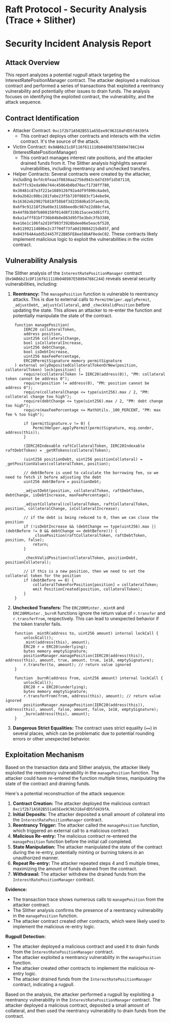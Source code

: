 # Raft Protocol - Security Analysis (Trace + Slither)

# Security Incident Analysis Report

## Attack Overview
This report analyzes a potential rugpull attack targeting the InterestRatePositionManager contract. The attacker deployed a malicious contract and performed a series of transactions that exploited a reentrancy vulnerability and potentially other issues to drain funds. The analysis focuses on identifying the exploited contract, the vulnerability, and the attack sequence.

## Contract Identification
- Attacker Contract: `0xc1f2b71A502B551a65Eee9C96318aFdD5fd439fA`
    - This contract deploys other contracts and interacts with the victim contract. It's the source of the attack.
- Victim Contract: `0x9AB6b21cDF116f611110b048987E58894786C244` (InterestRatePositionManager)
    - This contract manages interest rate positions, and the attacker drained funds from it. The Slither analysis highlights several vulnerabilities, including reentrancy and unchecked transfers.
- Helper Contracts: Several contracts were created by the attacker, including `0xfdc0feaa3f0830aa2756d943c6d7d39f1d587110`, `0x67ffc92eda90e744c45864b0bd70acf1738ff780`, `0x30481c87e3f221e1689126f92a4df9f890c6ade5`, `0x9a2b82c00bc281fabe23f5b720f0883cf14ebe94`, `0x16362eb29827b818f58b8f3d2358d6a53fae4c5b`, `0x6f9c91218f29a69e31168beed0c987e22d88cfa4`, `0x44f8b3b0fb808150f014d8f319b15acee3d61ff3`, `0xba1afff81bf736b04b8e863d95f5e3bdc3fb3380`, `0xe16e1c106fa2d19f993f3928bdee06e5eac6f520`, `0x011992114806e2c3770df73fa0d19884215db85f`, and `0x043f64A4add524457F22B85FE8ee58bAF0edeC02`. These contracts likely implement malicious logic to exploit the vulnerabilities in the victim contract.

## Vulnerability Analysis
The Slither analysis of the `InterestRatePositionManager` contract (`0x9AB6b21cDF116f611110b048987E58894786C244`) reveals several security vulnerabilities, including:

1. **Reentrancy:** The `managePosition` function is vulnerable to reentrancy attacks. This is due to external calls to `PermitHelper.applyPermit`, `_adjustDebt`, `_adjustCollateral`, and `_checkValidPosition` before updating the state. This allows an attacker to re-enter the function and potentially manipulate the state of the contract.

```solidity
    function managePosition(
        IERC20 collateralToken,
        address position,
        uint256 collateralChange,
        bool isCollateralIncrease,
        uint256 debtChange,
        bool isDebtIncrease,
        uint256 maxFeePercentage,
        ERC20PermitSignature memory permitSignature
    ) external onlyDepositedCollateralTokenOrNew(position, collateralToken) lock(position) {
        require(collateralToken != IERC20(address(0)), "PM: collateral token cannot be address 0");
        require(position != address(0), "PM: position cannot be address 0");
        require(collateralChange <= type(uint256).max / 2, "PM: collateral change too high");
        require(debtChange <= type(uint256).max / 2, "PM: debt change too high");
        require(maxFeePercentage <= MathUtils._100_PERCENT, "PM: max fee % too high");

        if (permitSignature.v != 0) {
            PermitHelper.applyPermit(permitSignature, msg.sender, address(this));
        }

        (IERC20Indexable raftCollateralToken, IERC20Indexable raftDebtToken) = _getRTokens(collateralToken);

        (uint256 positionDebt, uint256 positionCollateral) = _getPositionValues(collateralToken, position);

        // debtBefore is used to calculate the borrowing fee, so we need to fetch it before adjusting the debt
        uint256 debtBefore = positionDebt;

        _adjustDebt(position, collateralToken, raftDebtToken, debtChange, isDebtIncrease, maxFeePercentage);

        _adjustCollateral(collateralToken, raftCollateralToken, position, collateralChange, isCollateralIncrease);

        // if the debt is being reduced to 0, then we can close the position
        if (!isDebtIncrease && (debtChange == type(uint256).max || (debtBefore != 0 && debtChange == debtBefore))) {
            _closePosition(raftCollateralToken, raftDebtToken, position, false);
            return;
        }

        _checkValidPosition(collateralToken, positionDebt, positionCollateral);

        // if this is a new position, then we need to set the collateral token for the position
        if (debtBefore == 0) {
            collateralTokenForPosition[position] = collateralToken;
            emit PositionCreated(position, collateralToken);
        }
    }
```

2. **Unchecked Transfers:** The `ERC20RMinter._mintR` and `ERC20RMinter._burnR` functions ignore the return value of `r.transfer` and `r.transferFrom`, respectively. This can lead to unexpected behavior if the token transfer fails.

```solidity
    function _mintR(address to, uint256 amount) internal lockCall {
        unlockCall();
        _mint(address(this), amount);
        ERC20 r = ERC20(underlying);
        bytes memory emptySignature;
        positionManager.managePosition(IERC20(address(this)), address(this), amount, true, amount, true, 1e18, emptySignature);
        r.transfer(to, amount); // return value ignored
    }

    function _burnR(address from, uint256 amount) internal lockCall {
        unlockCall();
        ERC20 r = ERC20(underlying);
        bytes memory emptySignature;
        r.transferFrom(from, address(this), amount); // return value ignored
        positionManager.managePosition(IERC20(address(this)), address(this), amount, false, amount, false, 1e18, emptySignature);
        _burn(address(this), amount);
    }
```

3. **Dangerous Strict Equalities:** The contract uses strict equality (`==`) in several places, which can be problematic due to potential rounding errors or other unexpected behavior.

## Exploitation Mechanism
Based on the transaction data and Slither analysis, the attacker likely exploited the reentrancy vulnerability in the `managePosition` function. The attacker could have re-entered the function multiple times, manipulating the state of the contract and draining funds.

Here's a potential reconstruction of the attack sequence:

1. **Contract Creation:** The attacker deployed the malicious contract `0xc1f2b71A502B551a65Eee9C96318aFdD5fd439fA`.
2. **Initial Deposits:** The attacker deposited a small amount of collateral into the `InterestRatePositionManager` contract.
3. **Reentrancy Trigger:** The attacker called the `managePosition` function, which triggered an external call to a malicious contract.
4. **Malicious Re-entry:** The malicious contract re-entered the `managePosition` function before the initial call completed.
5. **State Manipulation:** The attacker manipulated the state of the contract during the re-entry, potentially minting or burning tokens in an unauthorized manner.
6. **Repeat Re-entry:** The attacker repeated steps 4 and 5 multiple times, maximizing the amount of funds drained from the contract.
7. **Withdrawal:** The attacker withdrew the drained funds from the `InterestRatePositionManager` contract.

**Evidence:**
- The transaction trace shows numerous calls to `managePosition` from the attacker contract.
- The Slither analysis confirms the presence of a reentrancy vulnerability in the `managePosition` function.
- The attacker contract created other contracts, which were likely used to implement the malicious re-entry logic.

**Rugpull Detection:**
- The attacker deployed a malicious contract and used it to drain funds from the `InterestRatePositionManager` contract.
- The attacker exploited a reentrancy vulnerability in the `managePosition` function.
- The attacker created other contracts to implement the malicious re-entry logic.
- The attacker drained funds from the `InterestRatePositionManager` contract, indicating a rugpull.

Based on the analysis, the attacker performed a rugpull by exploiting a reentrancy vulnerability in the `InterestRatePositionManager` contract. The attacker deployed a malicious contract, deposited a small amount of collateral, and then used the reentrancy vulnerability to drain funds from the contract.
